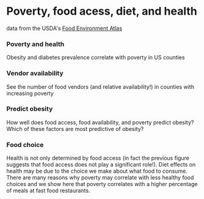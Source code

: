 # Poverty, food acess, diet, and health

data from the USDA's [Food Environment Atlas](https://github.com/adam-p/markdown-here/wiki/Markdown-Cheatsheet#links)

### Poverty and health
Obesity and diabetes prevalence correlate with poverty in US counties

### Vendor availability
See the number of food vendors (and relative availability!) in counties with increasing poverty

### Predict obesity
How well does food access, food availability, and poverty predict obesity? Which of these factors are most predictive of obesity?

### Food choice
Health is not only determined by food access (in fact the previous figure suggests that food access does not play a significant role!). Diet effects on health may be due to the choice we make about what food to consume. There are many reasons why poverty may correlate with less healthy food choices and we show here that poverty correlates with a higher percentage of meals at fast food restaurants.